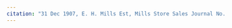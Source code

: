 ```yaml
---
citation: "31 Dec 1907, E. H. Mills Est, Mills Store Sales Journal No. 41, digital photograph of book owned by Brooktondale collector."
---
```

